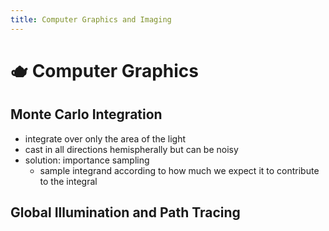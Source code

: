 ```yaml
---
title: Computer Graphics and Imaging
---
```


# 🫖 Computer Graphics 

## Monte Carlo Integration 

- integrate over only the area of the light 
- cast in all directions hemispherally but can be noisy 
- solution: importance sampling 
    - sample integrand according to how much we expect it to contribute to the integral


## Global Illumination and Path Tracing 
